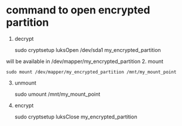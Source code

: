 command to open encrypted partition
===================================
1. decrypt

    sudo cryptsetup luksOpen /dev/sda1 my_encrypted_partition

will be available in /dev/mapper/my_encrypted_partition
2. mount

    sudo mount /dev/mapper/my_encrypted_partition /mnt/my_mount_point

3. unmount

    sudo umount /mnt/my_mount_point

4. encrypt

    sudo cryptsetup luksClose my_encrypted_partition


